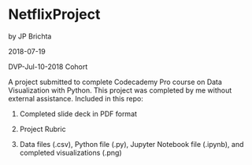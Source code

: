 # NetflixProject

by JP Brichta

2018-07-19

DVP-Jul-10-2018 Cohort

A project submitted to complete Codecademy Pro course on Data Visualization with Python. This project was completed by me without external assistance. Included in this repo:

1. Completed slide deck in PDF format

2. Project Rubric

3. Data files (.csv), Python file (.py), Jupyter Notebook file (.ipynb), and completed visualizations (.png)
